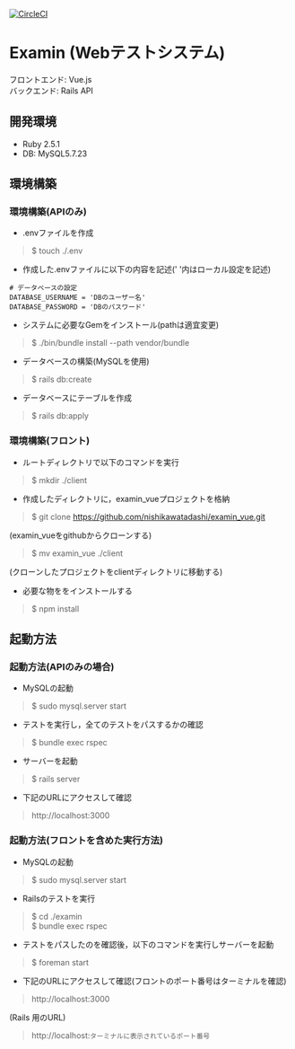 [![CircleCI](https://circleci.com/gh/nishikawatadashi/examin.svg?style=shield&circle-token=41b2aced5a2b8630217b7b2b187196dc831b0625)](https://circleci.com/gh/nishikawatadashi/examin)

# Examin (Webテストシステム)

フロントエンド: Vue.js     
バックエンド: Rails API      

## 開発環境

* Ruby 2.5.1
* DB: MySQL5.7.23

## 環境構築

### 環境構築(APIのみ)

* .envファイルを作成

> $ touch ./.env

* 作成した.envファイルに以下の内容を記述(' '内はローカル設定を記述)

```text:.env
# データベースの設定
DATABASE_USERNAME = 'DBのユーザー名'
DATABASE_PASSWORD = 'DBのパスワード'
```

* システムに必要なGemをインストール(pathは適宜変更)

> $ ./bin/bundle install --path vendor/bundle

* データベースの構築(MySQLを使用)

> $ rails db:create

* データベースにテーブルを作成

> $ rails db:apply

### 環境構築(フロント)

* ルートディレクトリで以下のコマンドを実行

> $ mkdir ./client

* 作成したディレクトリに，examin_vueプロジェクトを格納

> $ git clone https://github.com/nishikawatadashi/examin_vue.git

(examin_vueをgithubからクローンする)

> $ mv examin_vue ./client

(クローンしたプロジェクトをclientディレクトリに移動する)

* 必要な物ををインストールする

> $ npm install

## 起動方法

### 起動方法(APIのみの場合)

* MySQLの起動

> $ sudo mysql.server start

* テストを実行し，全てのテストをパスするかの確認

> $ bundle exec rspec

* サーバーを起動

> $ rails server

* 下記のURLにアクセスして確認

> http://localhost:3000

### 起動方法(フロントを含めた実行方法)

* MySQLの起動

> $ sudo mysql.server start

* Railsのテストを実行

> $ cd ./examin     
> $ bundle exec rspec

* テストをパスしたのを確認後，以下のコマンドを実行しサーバーを起動

> $ foreman start

* 下記のURLにアクセスして確認(フロントのポート番号はターミナルを確認)

> http://localhost:3000

(Rails 用のURL)

> http://localhost:`ターミナルに表示されているポート番号`

